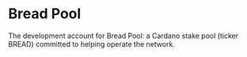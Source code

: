 # Bread Pool

The development account for Bread Pool: a Cardano stake pool (ticker BREAD) committed to helping operate the network.
